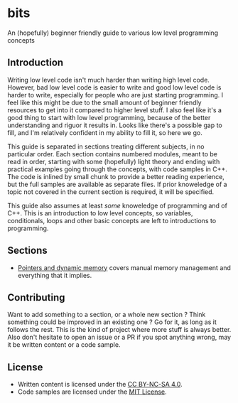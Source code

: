 # bits

An (hopefully) beginner friendly guide to various low level programming concepts

## Introduction

Writing low level code isn't much harder than writing high level code. However, bad low level code is easier to write and good low level code is harder to write, especially for people who are just starting programming. I feel like this might be due to the small amount of beginner friendly resources to get into it compared to higher level stuff. I also feel like it's a good thing to start with low level programming, because of the better understanding and riguor it results in. Looks like there's a possible gap to fill, and I'm relatively confident in my ability to fill it, so here we go.

This guide is separated in sections treating different subjects, in no particular order. Each section contains numbered modules, meant to be read in order, starting with some (hopefully) light theory and ending with practical examples going through the concepts, with code samples in C++. The code is inlined by small chunk to provide a better reading experience, but the full samples are available as separate files. If prior knoweledge of a topic not covered in the current section is required, it will be specified.

This guide also assumes at least _some_ knoweledge of programming and of C++. This is an introduction to low level concepts, so variables, conditionals, loops and other basic concepts are left to introductions to programming.

## Sections

-   [Pointers and dynamic memory](pointers-and-dynamic-memory/00-introduction.md) covers manual memory management and everything that it implies.

## Contributing

Want to add something to a section, or a whole new section ? Think something could be improved in an existing one ? Go for it, as long as it follows the rest. This is the kind of project where more stuff is always better. Also don't hesitate to open an issue or a PR if you spot anything wrong, may it be written content or a code sample.

## License

-   Written content is licensed under the [CC BY-NC-SA 4.0](LICENSE-CC).
-   Code samples are licensed under the [MIT License](LICENSE-MIT).
